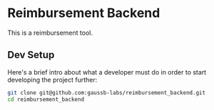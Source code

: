 # Reimbursement Backend

This is a reimbursement tool.

## Dev Setup
Here's a brief intro about what a developer must do in order to start developing the project further:
```bash
git clone git@github.com:gaussb-labs/reimbursement_backend.git
cd reimbursement_backend
```